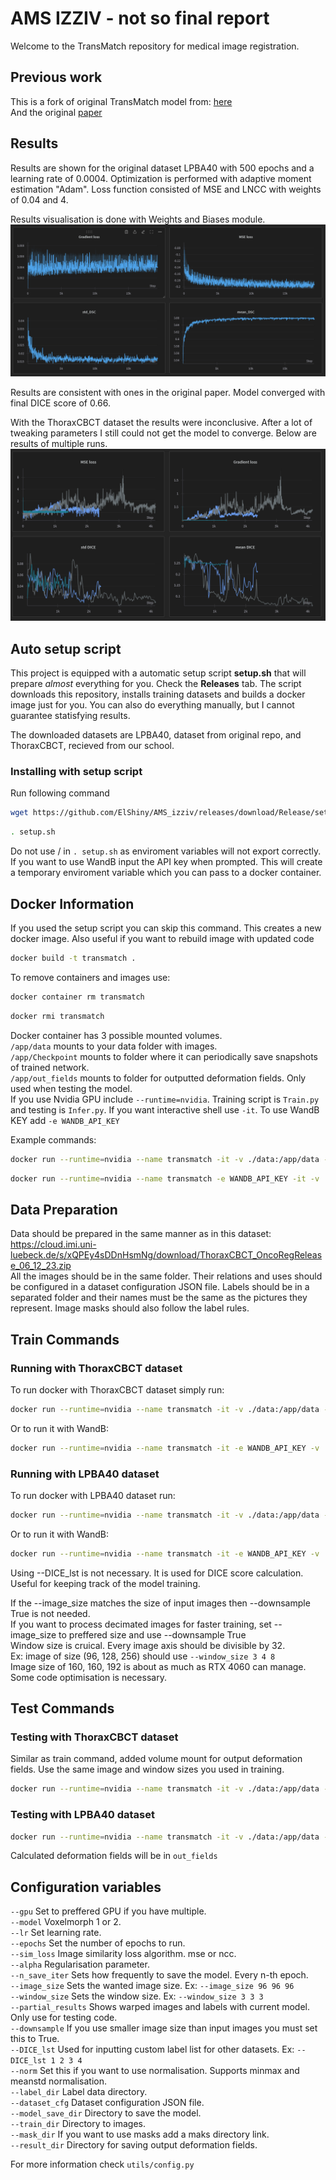 # AMS IZZIV - not so final report
Welcome to the TransMatch repository for medical image registration. 

## Previous work
This is a fork of original TransMatch model from: [here](https://github.com/tzayuan/TransMatch_TMI)<br/>And the original [paper](https://ieeexplore.ieee.org/abstract/document/10158729/)


## Results
Results are shown for the original dataset LPBA40 with 500 epochs and a learning rate of 0.0004. Optimization is performed with adaptive moment estimation "Adam". Loss function consisted of MSE and LNCC with weights of 0.04 and 4.

Results visualisation is done with Weights and Biases module. 
![training](/images/LPBA40_run.PNG)

Results are consistent with ones in the original paper. Model converged with final DICE score of 0.66.

With the ThoraxCBCT dataset the results were inconclusive. After a lot of tweaking parameters I still could not get the model to converge. Below are results of multiple runs.
![training_Thorax](/images/ThoraxCBCT_run.PNG)



## Auto setup script
This project is equipped with a automatic setup script **setup.sh** that will prepare *almost* everything for you.
Check the **Releases** tab.
The script downloads this repository, installs training datasets and builds a docker image just for you.
You can also do everything manually, but I cannot guarantee statisfying results.

The downloaded datasets are LPBA40, dataset from original repo, and ThoraxCBCT, recieved from our school.

### Installing with setup script
Run following command
```bash
wget https://github.com/ElShiny/AMS_izziv/releases/download/Release/setup.sh && chmod u+x setup.sh
```
```bash
. setup.sh
```
Do not use / in `. setup.sh` as enviroment variables will not export correctly.
If you want to use WandB input the API key when prompted. This will create a temporary enviroment variable which you can pass to a docker container.

## Docker Information
If you used the setup script you can skip this command. This creates a new docker image.
Also useful if you want to rebuild image with updated code
```bash
docker build -t transmatch .
```
To remove containers and images use:
```bash
docker container rm transmatch
```
```bash
docker rmi transmatch
```

Docker container has 3 possible mounted volumes.<br/>
`/app/data` mounts to your data folder with images.<br/>
`/app/Checkpoint` mounts to folder where it can periodically save snapshots of trained network.<br/>
`/app/out_fields` mounts to folder for outputted deformation fields. Only used when testing the model.<br/>
If you use Nvidia GPU include `--runtime=nvidia`. Training script is `Train.py` and testing is `Infer.py`. If you want interactive shell use `-it`. To use WandB KEY add `-e WANDB_API_KEY`<br/>

Example commands:
```bash
docker run --runtime=nvidia --name transmatch -it -v ./data:/app/data -v ./output:/app/Checkpoint transmatch python Train.py
```
```bash
docker run --runtime=nvidia --name transmatch -e WANDB_API_KEY -it -v ./data:/app/data -v ./output:/app/Checkpoint transmatch python Train.py
```

## Data Preparation
Data should be prepared in the same manner as in this dataset:<br/>
https://cloud.imi.uni-luebeck.de/s/xQPEy4sDDnHsmNg/download/ThoraxCBCT_OncoRegRelease_06_12_23.zip <br/>
All the images should be in the same folder. Their relations and uses should be configured in a dataset configuration JSON file. Labels should be in a separated folder and their names must be the same as the pictures they represent. Image masks should also follow the label rules.

## Train Commands
### Running with ThoraxCBCT dataset
To run docker with ThoraxCBCT dataset simply run:
```bash
docker run --runtime=nvidia --name transmatch -it -v ./data:/app/data -v ./output:/app/Checkpoint transmatch python Train.py --image_size 96 96 96 --window_size 3 3 3 --downsample True
```
Or to run it with WandB:
```bash
docker run --runtime=nvidia --name transmatch -it -e WANDB_API_KEY -v ./data:/app/data -v ./output:/app/Checkpoint transmatch python Train.py --image_size 96 96 96 --window_size 3 3 3 --downsample True 
```

### Running with LPBA40 dataset
To run docker with LPBA40 dataset run:
```bash
docker run --runtime=nvidia --name transmatch -it -v ./data:/app/data -v ./output:/app/Checkpoint transmatch python Train.py --image_size 96 96 96 --window_size 3 3 3 --downsample True --dataset_cfg /app/data/LPBA40/dataset.json --train_dir /app/data/LPBA40/train --label_dir /app/data/LPBA40/label --DICE_lst 21  22  23  24  25  26  27  28  29  30  31  32  33  34  41  42  43  44  45  46  47  48  49  50  61 62 63  64  65  66  67  68  81  82  83  84  85  86  87  88  89  90  91  92  101  102  121  122  161  162 163  164  165  166
```
Or to run it with WandB:
```bash
docker run --runtime=nvidia --name transmatch -it -e WANDB_API_KEY -v ./data:/app/data -v ./output:/app/Checkpoint  transmatch python Train.py --image_size 96 96 96 --window_size 3 3 3 --downsample True --dataset_cfg /app/data/LPBA40/dataset.json --train_dir /app/data/LPBA40/train --label_dir /app/data/LPBA40/label --DICE_lst 21  22  23  24  25  26  27  28  29  30  31  32  33  34  41  42  43  44  45  46  47  48  49  50  61 62 63  64  65  66  67  68  81  82  83  84  85  86  87  88  89  90  91  92  101  102  121  122  161  162 163  164  165  166
```

Using --DICE_lst is not necessary. It is used for DICE score calculation. Useful for keeping track of the model training.<br/>

If the --image_size matches the size of input images then --downsample True is not needed.<br/>
If you want to process decimated images for faster training, set --image_size to preffered size and use --downsample True<br/>
Window size is cruical. Every image axis should be divisible by 32.<br/>
Ex: image of size (96, 128, 256) should use `--window_size 3 4 8`<br/>
Image size of 160, 160, 192 is about as much as RTX 4060 can manage. Some code optimisation is necessary.

## Test Commands
### Testing with ThoraxCBCT dataset
Similar as train command, added volume mount for output deformation fields. Use the same image and window sizes you used in training.
```bash
docker run --runtime=nvidia --name transmatch -it -v ./data:/app/data -v ./output:/app/Checkpoint -v ./out_fields:/app/out_fields transmatch python Infer.py --image_size 96 96 96 --window_size 3 3 3 --downsample True --model_save_dir /app/Checkpoint/[MODEL_NAME]
```

### Testing with LPBA40 dataset
```bash
docker run --runtime=nvidia --name transmatch -it -v ./data:/app/data -v ./output:/app/Checkpoint -v ./out_fields:/app/out_fields transmatch python Infer.py --image_size 96 96 96 --window_size 3 3 3 --downsample True --dataset_cfg /app/data/LPBA40/dataset.json --train_dir /app/data/LPBA40/train --label_dir /app/data/LPBA40/label --model_save_dir /app/Checkpoint/[MODEL_NAME]
```

Calculated deformation fields will be in `out_fields`

## Configuration variables
`--gpu`         Set to preffered GPU if you have multiple.<br/>
`--model`       Voxelmorph 1 or 2.<br/>
`--lr`          Set learning rate.<br/>
`--epochs`      Set the number of epochs to run.<br/>
`--sim_loss`    Image similarity loss algorithm. mse or ncc.<br/>
`--alpha`       Regularisation parameter.<br/>
`--n_save_iter` Sets how frequently to save the model. Every n-th epoch.<br/>
`--image_size`  Sets the wanted image size. Ex: `--image_size 96 96 96`<br/>
`--window_size` Sets the window size.  Ex: `--window_size 3 3 3`<br/>
`--partial_results` Shows warped images and labels with current model. Only use for testing code.<br/>
`--downsample`  If you use smaller image size than input images you must set this to True.<br/>
`--DICE_lst`    Used for inputting custom label list for other datasets. Ex: `--DICE_lst 1 2 3 4`<br/>
`--norm`        Set this if you want to use normalisation. Supports minmax and meanstd normalisation.<br/>
`--label_dir`   Label data directory.<br/>
`--dataset_cfg` Dataset configuration JSON file.<br/>
`--model_save_dir`  Directory to save the model.<br/>
`--train_dir`   Directory to images.<br/>
`--mask_dir`    If you want to use masks add a maks directory link.<br/>
`--result_dir`  Directory for saving output deformation fields.<br/>

For more information check `utils/config.py`
